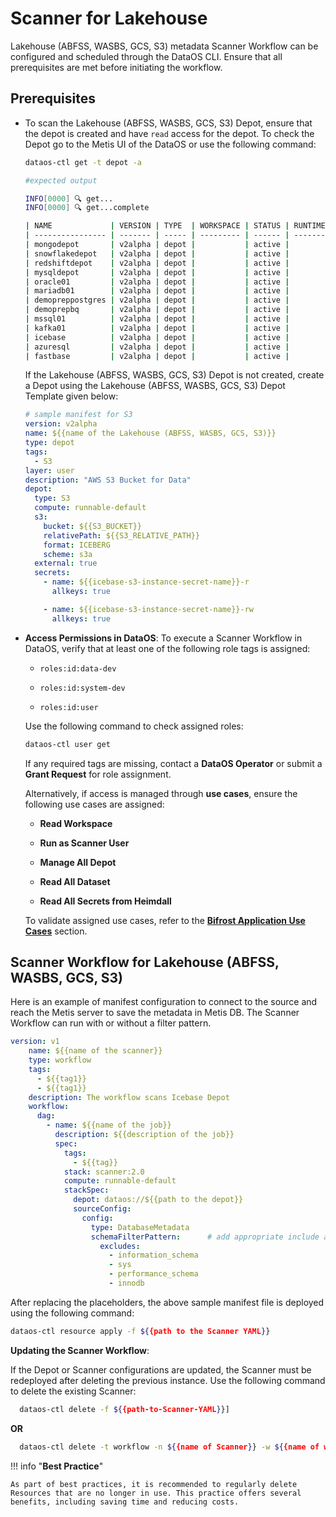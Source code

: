 # Scanner for Lakehouse 


Lakehouse (ABFSS, WASBS, GCS, S3) metadata Scanner Workflow can be configured and scheduled through the DataOS CLI. Ensure that all prerequisites are met before initiating the workflow.


## Prerequisites

- To scan the ⁠Lakehouse (ABFSS, WASBS, GCS, S3) Depot, ensure that the depot is created and  have `read` access for the depot. To check the Depot go to the Metis UI of the DataOS or use the following command:

    ```bash
    dataos-ctl get -t depot -a
    ```

    ```bash
    #expected output

    INFO[0000] 🔍 get...
    INFO[0000] 🔍 get...complete

    | NAME             | VERSION | TYPE  | WORKSPACE | STATUS | RUNTIME | OWNER      |
    | ---------------- | ------- | ----- | --------- | ------ | ------- | ---------- |
    | mongodepot       | v2alpha | depot |           | active |         | usertest   |
    | snowflakedepot   | v2alpha | depot |           | active |         | gojo       |
    | redshiftdepot    | v2alpha | depot |           | active |         | kira       |
    | mysqldepot       | v2alpha | depot |           | active |         | ryuk       |
    | oracle01         | v2alpha | depot |           | active |         | drdoom     |
    | mariadb01        | v2alpha | depot |           | active |         | tonystark  |
    | demopreppostgres | v2alpha | depot |           | active |         | slimshaddy |
    | demoprepbq       | v2alpha | depot |           | active |         | pengvin    |
    | mssql01          | v2alpha | depot |           | active |         | hulk       |
    | kafka01          | v2alpha | depot |           | active |         | peeter     |
    | icebase          | v2alpha | depot |           | active |         | blackpink  |
    | azuresql         | v2alpha | depot |           | active |         | arnold     |
    | fastbase         | v2alpha | depot |           | active |         | ddevil     |

    ```

    If the Lakehouse (ABFSS, WASBS, GCS, S3) Depot is not created, create a Depot using the Lakehouse (ABFSS, WASBS, GCS, S3) Depot Template given below:

    ```yaml
    # sample manifest for S3
    version: v2alpha
    name: ${{name of the ⁠Lakehouse (ABFSS, WASBS, GCS, S3)}}
    type: depot
    tags: 
      - S3
    layer: user
    description: "AWS S3 Bucket for Data"
    depot: 
      type: S3
      compute: runnable-default
      s3: 
        bucket: ${{S3_BUCKET}}        
        relativePath: ${{S3_RELATIVE_PATH}}          
        format: ICEBERG
        scheme: s3a       
      external: true
      secrets: 
        - name: ${{icebase-s3-instance-secret-name}}-r
          allkeys: true

        - name: ${{icebase-s3-instance-secret-name}}-rw
          allkeys: true
    ```

- **Access Permissions in DataOS**: To execute a Scanner Workflow in DataOS, verify that at least one of the following role tags is assigned:
    
    - `roles:id:data-dev`
      
    - `roles:id:system-dev`
      
    - `roles:id:user`
      
    Use the following command to check assigned roles:

    ```bash
    dataos-ctl user get
    ```

    If any required tags are missing, contact a **DataOS Operator** or submit a **Grant Request** for role assignment.

    Alternatively, if access is managed through **use cases**, ensure the following use cases are assigned:
      
    - **Read Workspace**
      
    - **Run as Scanner User**
      
    - **Manage All Depot**
      
    - **Read All Dataset**
      
    - **Read All Secrets from Heimdall**
      
    To validate assigned use cases, refer to the [**Bifrost Application Use Cases**](/interfaces/bifrost/ "Bifrost is a Graphical User Interface (GUI) that empowers users to effortlessly create and manage access policies for applications, services, people, and datasets. Bifrost leverages the governance engine of DataOS, Heimdall, to ensure secure and compliant data access through ABAC policies, giving users fine-grained control over the data and resources.") section.

## Scanner Workflow for Lakehouse (ABFSS, WASBS, GCS, S3)

Here is an example of manifest configuration to connect to the source and reach the Metis server to save the metadata in Metis DB. The Scanner Workflow can run with or without a filter pattern.

```yaml
version: v1
    name: ${{name of the scanner}}
    type: workflow
    tags:
      - ${{tag1}}
      - ${{tag1}}
    description: The workflow scans Icebase Depot
    workflow:
      dag:
        - name: ${{name of the job}}
          description: ${{description of the job}}
          spec:
            tags:
              - ${{tag}}
            stack: scanner:2.0
            compute: runnable-default
            stackSpec:
              depot: dataos://${{path to the depot}}
              sourceConfig: 
                config:
                  type: DatabaseMetadata
                  schemaFilterPattern:      # add appropriate include and exclude filter patterns
                    excludes:
                      - information_schema
                      - sys
                      - performance_schema
                      - innodb
```

After replacing the placeholders, the above sample manifest file is deployed using the following command:

```bash
dataos-ctl resource apply -f ${{path to the Scanner YAML}}
```

**Updating the Scanner Workflow**:

If the Depot or Scanner configurations are updated, the Scanner must be redeployed after deleting the previous instance. Use the following command to delete the existing Scanner:

```bash 
  dataos-ctl delete -f ${{path-to-Scanner-YAML}}]
```

**OR**

```bash
  dataos-ctl delete -t workflow -n ${{name of Scanner}} -w ${{name of workspace}}
```


!!! info "**Best Practice**"

    As part of best practices, it is recommended to regularly delete Resources that are no longer in use. This practice offers several benefits, including saving time and reducing costs.